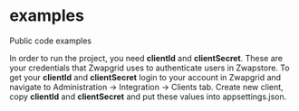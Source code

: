 # examples
Public code examples

In order to run the project, you need **clientId** and **clientSecret**. These are your credentials that Zwapgrid uses to authenticate users in Zwapstore. To get your **clientId** and **clientSecret** login to your account in Zwapgrid and navigate to Administration -> Integration -> Clients tab. Create new client, copy **clientId** and **clientSecret** and put these values into appsettings.json. 
